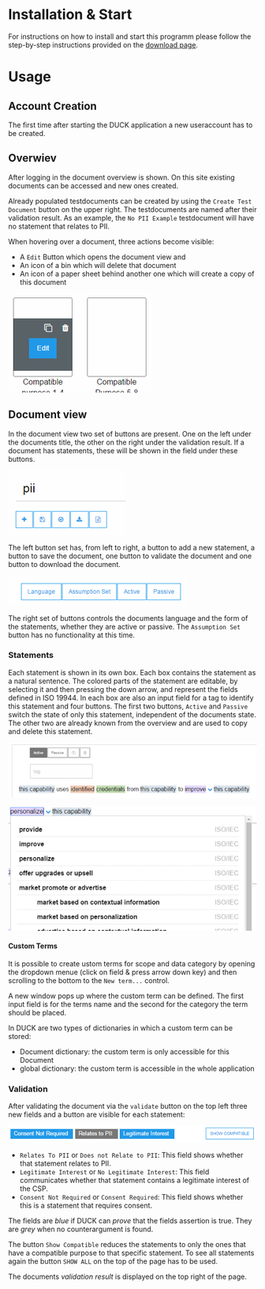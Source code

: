 # Installation & Start

For instructions on how to install and start this programm please follow the 
step-by-step instructions provided on the [download page](https://github.com/Microsoft/DUCK/releases).

# Usage

## Account Creation

The first time after starting the DUCK application a new 
useraccount has to be created. 


## Overwiev
After logging in the document overview  is shown. On this site existing documents can be accessed and new ones created.

Already populated testdocuments can be created by using the `Create Test Document` button on the upper right.
The  testdocuments are named after their validation result. As an example, the `No PII Example` testdocument will have no statement that relates to PII.

When hovering over a document, three actions become visible:
   - A `Edit` Button which opens the document view and
   - An icon of a bin which will delete that document
   - An icon of a paper sheet behind another one which will create a copy of this document

![overview](./img/overview.png)

## Document view

In the document view two set of buttons are present. One on the left under the documents title, the other on the right under the validation result.
If a document has statements, these will be shown in the field under these buttons.

![Buttons left](./img/doc_button_left.png)

The left button set has, from left to right, a button to add a new statement, a button to save the document, one button to validate the document and one button to download the document.

![Buttons right](./img/doc_button_right.png)

The right set of buttons controls the documents language and the form of the statements, whether they are active or passive. The `Assumption Set` button has no functionality at this time.



### Statements

Each statement is shown in its own box. Each box contains the statement as a natural sentence.
The colored parts of the statement are editable, by selecting it and then pressing the down arrow,
 and represent the fields defined in ISO 19944.
In each box are also an input field for a tag to identify this statement and four buttons. The first two buttons,
`Active` and `Passive` switch the state of only this statement, independent of the documents state. 
The other two are already known from the overview and are used to copy and delete this statement.

![statement](./img/statement.png)

![Pop-down](./img/popup.png)

#### Custom Terms
It is possible to create ustom terms for scope and data category by opening the dropdown menue 
(click on field & press arrow down key) and then scrolling to the bottom to the `New term...` control.

A new window pops up where the custom term can be defined. The first input field is for 
the terms name and the second for the category the term should be placed. 

In DUCK are two types of dictionaries in which a custom term can be stored:
- Document dictionary: the custom term is only accessible for this Document
- global dictionary: the custom term is accessible in the whole application


### Validation
After validating the document via the `validate` button on the top left three new fields and a button are visible for each statement:

![Picture of the described fields](./img/grey_blue.png)

- `Relates To PII` or `Does not Relate to PII`: This field shows whether that statement relates to PII.
- `Legitimate Interest` or `No Legitimate Interest`: This field communicates whether that statement contains a legitimate interest of the CSP.
- `Consent Not Required` or `Consent Required`: This field shows whether this is a statement that requires consent.

The fields are *blue* if DUCK can *prove* that the fields assertion is true. They are *grey* when no counterargument is found.

The button `Show Compatible` reduces the statements to only the ones that have a compatible purpose to that specific statement. To see all statements again the button `SHOW ALL` on the top of the page has to be used.


The documents *validation result* is displayed on the top right of the page.